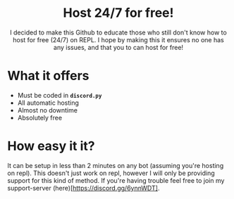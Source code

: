 <div align=center>
<h1>Host 24/7 for free!</h1>
I decided to make this Github to educate those who still don't know how to host for free (24/7) on REPL. I hope by making this it ensures no one has any issues, and that you to can host for free!
</div>

# What it offers
* Must be coded in **`discord.py`**
* All automatic hosting
* Almost no downtime
* Absolutely free

# How easy it it?
It can be setup in less than 2 minutes on any bot (assuming you're hosting on repl). This doesn't just work on repl, however I will only be providing support for this kind of method. If you're having trouble feel free to join my support-server (here)[https://discord.gg/6ynnWDT].
